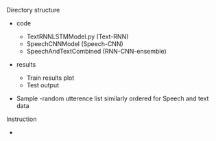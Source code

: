 Directory structure

- code
	- TextRNNLSTMModel.py (Text-RNN)
	- SpeechCNNModel (Speech-CNN)
	- SpeechAndTextCombined (RNN-CNN-ensemble)

- results
	- Train results plot
	- Test output

- Sample
	-random utterence list similarly ordered for Speech and text data


Instruction

-
